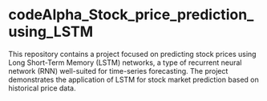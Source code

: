 # codeAlpha_Stock_price_prediction_using_LSTM
This repository contains a project focused on predicting stock prices using Long Short-Term Memory (LSTM) networks, a type of recurrent neural network (RNN) well-suited for time-series forecasting. The project demonstrates the application of LSTM for stock market prediction based on historical price data.
